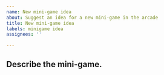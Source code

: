 ```yaml
---
name: New mini-game idea
about: Suggest an idea for a new mini-game in the arcade
title: New mini-game idea
labels: minigame idea
assignees: ''

---
```


## Describe the mini-game.

<!-- Is it a clone of some other game? What game? -->
<!-- Is it original? Please describe. -->
<!-- Idk other categories just please describe it well -->
